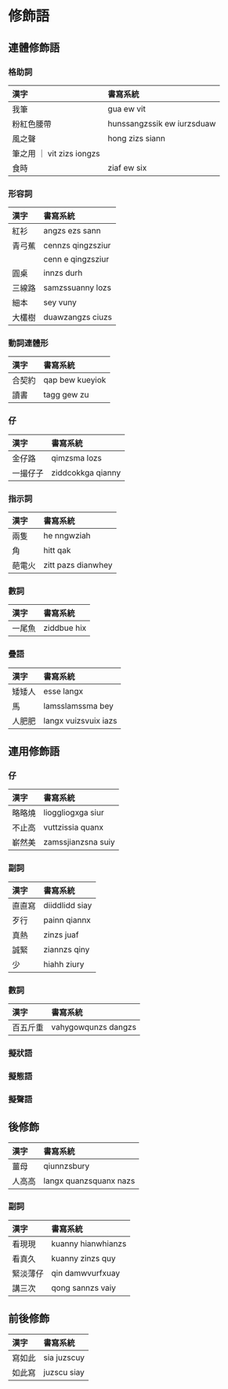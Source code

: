 # 修飾語

## 連體修飾語

### 格助詞

| 漢字 | 書寫系統 |
| :--- | :--- |
| 我筆 | gua ew vit |
| 粉紅色腰帶 | hunssangzssik ew iurzsduaw |
| 風之聲 | hong zizs siann |
| 筆之用 ｜ vit zizs iongzs |
| 食時 | ziaf ew six |

### 形容詞

| 漢字 | 書寫系統 |
| :--- | :--- |
| 紅衫 | angzs ezs sann |
| 青弓蕉 | cennzs qingzsziur |
| | cenn e qingzsziur |
| 圓桌 | innzs durh |
| 三線路 | samzssuanny lozs |
| 細本 | sey vuny |
| 大欉樹 | duawzangzs ciuzs |

### 動詞連體形

| 漢字 | 書寫系統 |
| :--- | :--- |
| 合契約 | qap bew kueyiok |
| 讀書 | tagg gew zu |

### 仔

| 漢字 | 書寫系統 |
| :--- | :--- |
| 金仔路 | qimzsma lozs |
| 一撮仔子 | ziddcokkga qianny |

### 指示詞

| 漢字 | 書寫系統 |
| :--- | :--- |
| 兩隻 | he nngwziah |
| 角 | hitt qak |
| 葩電火 | zitt pazs dianwhey |

### 數詞

| 漢字 | 書寫系統 |
| :--- | :--- |
| 一尾魚 | ziddbue hix |

### 疊語

| 漢字 | 書寫系統 |
| :--- | :--- |
| 矮矮人 | esse langx |
| 馬 | lamsslamssma bey |
| 人肥肥 | langx vuizsvuix iazs |

## 連用修飾語

### 仔

| 漢字 | 書寫系統 |
| :--- | :--- |
| 略略燒 | lioggliogxga siur |
| 不止高 | vuttzissia quanx |
| 嶄然美 | zamssjianzsna suiy |

### 副詞

| 漢字 | 書寫系統 |
| :--- | :--- |
| 直直寫 | diiddlidd siay |
| 歹行 | painn qiannx |
| 真熱 | zinzs juaf |
| 誠緊 | ziannzs qiny |
| 少 | hiahh ziury |

### 數詞

| 漢字 | 書寫系統 |
| :--- | :--- |
| 百五斤重 | vahygowqunzs dangzs |

### 擬狀語

### 擬態語

### 擬聲語

## 後修飾

| 漢字 | 書寫系統 |
| :--- | :--- |
| 薑母 | qiunnzsbury |
| 人高高 | langx quanzsquanx nazs|

### 副詞

| 漢字 | 書寫系統 |
| :--- | :--- |
| 看現現 | kuanny hianwhianzs |
| 看真久 | kuanny zinzs quy |
| 緊淡薄仔 | qin damwvurfxuay |
| 講三次 | qong sannzs vaiy |

## 前後修飾

| 漢字 | 書寫系統 |
| :--- | :--- |
| 寫如此 | sia juzscuy |
| 如此寫 | juzscu siay |
